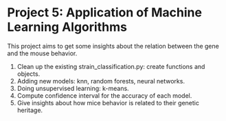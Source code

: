 Project 5: Application of Machine Learning Algorithms
===============================================
This project aims to get some insights about the relation between the gene and the mouse behavior. 


1. Clean up the existing strain_classification.py: create functions and objects.
2. Adding new models: knn, random forests, neural networks.
3. Doing unsupervised learning: k-means.
4. Compute confidence interval for the accuracy of each model.
5. Give insights about how mice behavior is related to their genetic heritage.
